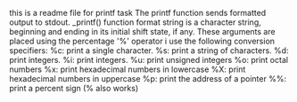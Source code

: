 this is a readme file for printf task The printf function sends formatted output to stdout.
_printf() function format string is a character string, beginning and ending in its initial shift state, if any. These arguments are placed using the percentage '%' operator
i use the following conversion specifiers:
%c: print a single character.
%s: print a string of characters.
%d: print integers.
%i: print integers.
%u: print unsigned integers
%o: print octal numbers
%x: print hexadecimal numbers in lowercase
%X: print hexadecimal numbers in uppercase
%p: print the address of a pointer
%%: print a percent sign (\% also works)
```
